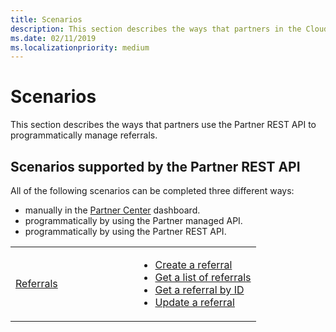 ```yaml
---
title: Scenarios
description: This section describes the ways that partners in the Cloud Solution Provider program can use the Partner Center API to programmatically manage customer accounts, partner accounts, orders, subscriptions, support, and billing.
ms.date: 02/11/2019
ms.localizationpriority: medium
---
```


# Scenarios

This section describes the ways that partners use the Partner REST API to programmatically manage referrals.

## <span id="Scenarios_supported_by_the_Partner_REST_API"/><span id="scenarios_supported_by_the_partner_rest_api"/><span id="SCENARIOS_SUPPORTED_BY_THE_PARTNER_REST_API"/>Scenarios supported by the Partner REST API


All of the following scenarios can be completed three different ways:

 - manually in the [Partner Center](http://go.microsoft.com/fwlink/p/?LinkId=620294) dashboard.
 - programmatically by using the Partner managed API.
 - programmatically by using the Partner REST API.

<table>
  <colgroup>
    <col width="50%" />
    <col width="50%" />
  </colgroup>
  <tbody>
    <tr>
      <td>
        <a href="referrals.md">Referrals</a></td>
      <td>
        <ul>
          <li><a href="create-a-referral.md">Create a referral</a></li> 
          <li><a href="get-a-list-of-referrals.md">Get a list of referrals</a></li> 
          <li><a href="get-a-referral-by-id.md">Get a referral by ID</a></li> 
          <li><a href="update-a-referral.md">Update a referral</a></li> 
        </ul>
      </td>
    </tr>
  </tbody>
</table>

